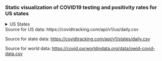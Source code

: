 <h3>Static visualization of COVID19 testing and positivity rates for US states</h3>

<details>
<summary>US States</summary>
<ul>
<li>[AK](./imgs/AK.png)</li>
<li>[AL](./imgs/AL.png)</li>
<li>[AR](./imgs/AR.png)</li>
<li>[AZ](./imgs/AZ.png)</li>
<li>[CA](./imgs/CA.png)</li>
<li>[CO](./imgs/CO.png)</li>
<li>[CT](./imgs/CT.png)</li>
<li>[DC](./imgs/DC.png)</li>
<li>[DE](./imgs/DE.png)</li>
<li>[FL](./imgs/FL.png)</li>
<li>[GA](./imgs/GA.png)</li>
<li>[HI](./imgs/HI.png)</li>
<li>[IA](./imgs/IA.png)</li>
<li>[ID](./imgs/ID.png)</li>
<li>[IL](./imgs/IL.png)</li>
<li>[IN](./imgs/IN.png)</li>
<li>[KS](./imgs/KS.png)</li>
<li>[KY](./imgs/KY.png)</li>
<li>[LA](./imgs/LA.png)</li>
<li>[MA](./imgs/MA.png)</li>
<li>[MD](./imgs/MD.png)</li>
<li>[ME](./imgs/ME.png)</li>
<li>[MI](./imgs/MI.png)</li>
<li>[MN](./imgs/MN.png)</li>
<li>[MO](./imgs/MO.png)</li>
<li>[MS](./imgs/MS.png)</li>
<li>[MT](./imgs/MT.png)</li>
<li>[NC](./imgs/NC.png)</li>
<li>[ND](./imgs/ND.png)</li>
<li>[NE](./imgs/NE.png)</li>
<li>[NH](./imgs/NH.png)</li>
<li>[NJ](./imgs/NJ.png)</li>
<li>[NM](./imgs/NM.png)</li>
<li>[NV](./imgs/NV.png)</li>
<li>[NY](./imgs/NY.png)</li>
<li>[OH](./imgs/OH.png)</li>
<li>[OK](./imgs/OK.png)</li>
<li>[OR](./imgs/OR.png)</li>
<li>[PA](./imgs/PA.png)</li>
<li>[RI](./imgs/RI.png)</li>
<li>[SC](./imgs/SC.png)</li>
<li>[SD](./imgs/SD.png)</li>
<li>[TN](./imgs/TN.png)</li>
<li>[TX](./imgs/TX.png)</li>
<li>[UT](./imgs/UT.png)</li>
<li>[VA](./imgs/VA.png)</li>
<li>[VT](./imgs/VT.png)</li>
<li>[WA](./imgs/WA.png)</li>
<li>[WI](./imgs/WI.png)</li>
<li>[WV](./imgs/WV.png)</li>
<li>[WY](./imgs/WY.png)</li>
</ul>
</details>
Source for US data: https://covidtracking.com/api/v1/us/daily.csv

Source for state data: https://covidtracking.com/api/v1/states/daily.csv

Source for world data: https://covid.ourworldindata.org/data/owid-covid-data.csv
